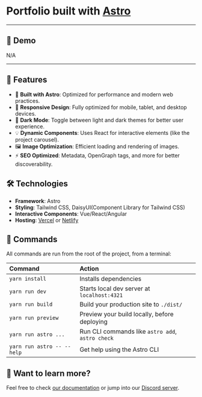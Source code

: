 # Portfolio built with [Astro](https://astro.build)

---

## 👀 Demo

N/A

---

## 🚀 Features

- 🚀 **Built with Astro**: Optimized for performance and modern web practices.
- 🎨 **Responsive Design**: Fully optimized for mobile, tablet, and desktop devices.
- 🌙 **Dark Mode**: Toggle between light and dark themes for better user experience.
- 💡 **Dynamic Components**: Uses React for interactive elements (like the project carousel).
- 🖼️ **Image Optimization**: Efficient loading and rendering of images.
- ⚡ **SEO Optimized**: Metadata, OpenGraph tags, and more for better discoverability.

## 🛠️ Technologies

- **Framework**: Astro
- **Styling**: Tailwind CSS, DaisyUI(Component Library for Tailwind CSS)
- **Interactive Components**: Vue/React/Angular
- **Hosting**: [Vercel](https://vercel.com/) or [Netlify](https://www.netlify.com/)

## 🧞 Commands

All commands are run from the root of the project, from a terminal:

| Command                    | Action                                           |
|:---------------------------| :----------------------------------------------- |
| `yarn install`             | Installs dependencies                            |
| `yarn run dev`             | Starts local dev server at `localhost:4321`      |
| `yarn run build`           | Build your production site to `./dist/`          |
| `yarn run preview`         | Preview your build locally, before deploying     |
| `yarn run astro ...`       | Run CLI commands like `astro add`, `astro check` |
| `yarn run astro -- --help` | Get help using the Astro CLI                     |

## 👀 Want to learn more?

Feel free to check [our documentation](https://docs.astro.build) or jump into our [Discord server](https://astro.build/chat).
